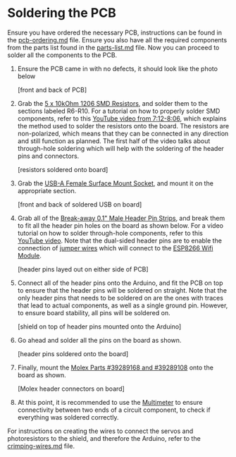 # Soldering the PCB

Ensure you have ordered the necessary PCB, instructions can be found in the [pcb-ordering.md](pcb-ordering.md) file. Ensure you also have all the required components from the parts list found  in the [parts-list.md](parts-list.md) file. Now you can proceed to solder all the components to the PCB.

1. Ensure the PCB came in with no defects, it should look like the photo below
   
   [front and back of PCB]

2. Grab the [5 x 10kOhm 1206 SMD Resistors](parts-list.md), and solder them to the sections labeled R6-R10. For a tutorial on how to properly solder SMD components, refer to this [YouTube video from 7:12-8:06](https://youtu.be/VxMV6wGS3NY?t=432), which explains the method used to solder the resistors onto the board. The resistors are non-polarized, which means that they can be connected in any direction and still function as planned. The first half of the video talks about through-hole soldering which will help with the soldering of the header pins and connectors.
   
   [resistors soldered onto board]

3. Grab the [USB-A Female Surface Mount Socket](parts-list.md), and mount it on the appropriate section.
   
   [front and back of soldered USB on board]

4. Grab all of the [Break-away 0.1" Male Header Pin Strips](parts-list.md), and break them to fit all the header pin holes on the board as shown below. For a video tutorial on how to solder through-hole components, refer to this [YouTube video](https://youtu.be/VxMV6wGS3NY). Note that the dual-sided header pins are to enable the connection of [jumper wires](parts-list.md) which will connect to the [ESP8266 Wifi Module](parts-list.md).
   
    [header pins layed out on either side of PCB]

5. Connect all of the header pins onto the Arduino, and fit the PCB on top to ensure that the header pins will be soldered on straight. Note that the only header pins that needs to be soldered on are the ones with traces that lead to actual components, as well as a single ground pin. However, to ensure board stability, all pins will be soldered on.
   
    [shield on top of header pins mounted onto the Arduino]

6. Go ahead and solder all the pins on the board as shown.

    [header pins soldered onto the board]

7. Finally, mount the [Molex Parts #39289168 and #39289108](parts-list.md) onto the board as shown.

    [Molex header connectors on board]
   
8. At this point, it is recommended to use the [Multimeter](parts-list.md) to ensure connectivity between two ends of a circuit component, to check if everything was soldered correctly.

For instructions on creating the wires to connect the servos and photoresistors to the shield, and therefore the Arduino, refer to the [crimping-wires.md](crimping-wires.md) file.